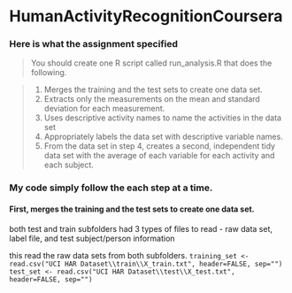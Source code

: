 # HumanActivityRecognitionCoursera

### Here is what the assignment specified

> You should create one R script called run_analysis.R that does the following.

> 1. Merges the training and the test sets to create one data set.
> 2. Extracts only the measurements on the mean and standard deviation for each measurement.
> 3. Uses descriptive activity names to name the activities in the data set
> 4. Appropriately labels the data set with descriptive variable names.
>5. From the data set in step 4, creates a second, independent tidy data set with the average of each variable for each activity and each subject.

### My code simply follow the each step at a time.
#### First, merges the training and the test sets to create one data set.
both test and train subfolders had 3 types of files to read - raw data set, label file, and test subject/person information

this read the raw data sets from both subfolders.
```training_set <- read.csv("UCI HAR Dataset\\train\\X_train.txt", header=FALSE, sep="")```
```test_set <- read.csv("UCI HAR Dataset\\test\\X_test.txt", header=FALSE, sep="")```

